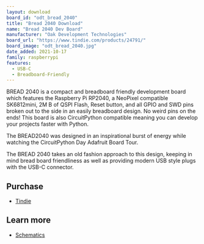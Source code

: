 ```yaml
---
layout: download
board_id: "odt_bread_2040"
title: "Bread 2040 Download"
name: "Bread 2040 Dev Board"
manufacturer: "Oak Development Technologies"
board_url: "https://www.tindie.com/products/24791/"
board_image: "odt_bread_2040.jpg"
date_added: 2021-10-17
family: raspberrypi
features:
  - USB-C
  - Breadboard-Friendly
---
```


BREAD 2040 is a compact and breadboard friendly development board which features the Raspberry Pi RP2040, a NeoPixel compatible SK6812mini, 2M B of QSPI Flash, Reset button, and all GPIO and SWD pins broken out to the side in an easily breadboard design. No weird pins on the ends! This board is also CircuitPython compatible meaning you can develop your projects faster with Python.

The BREAD2040 was designed in an inspirational burst of energy while watching the CircuitPython Day Adafruit Board Tour.

The BREAD 2040 takes an old fashion approach to this design, keeping in mind bread board friendliness as well as providing modern USB style plugs with the USB-C connector.

## Purchase

* [Tindie](https://www.tindie.com/products/24791/)

## Learn more

* [Schematics](https://github.com/skerr92/odt-dev-boards/tree/master/boards/BREAD%202040)
